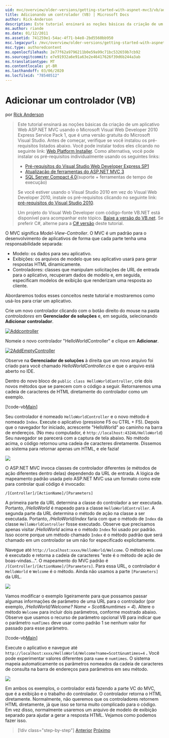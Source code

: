 ```yaml
---
uid: mvc/overview/older-versions/getting-started-with-aspnet-mvc3/vb/adding-a-controller
title: Adicionando um controlador (VB) | Microsoft Docs
author: Rick-Anderson
description: Este tutorial ensinará as noções básicas da criação de um aplicativo Web ASP.NET MVC usando o Microsoft Visual Web Developer 2010 Express Service Pack 1, que é...
ms.author: riande
ms.date: 01/12/2011
ms.assetid: 741259e1-54ac-4f71-b4e8-2bd5560bb950
msc.legacyurl: /mvc/overview/older-versions/getting-started-with-aspnet-mvc3/vb/adding-a-controller
msc.type: authoredcontent
ms.openlocfilehash: 2e77f62a9796211b0e59a99c71bc532659b7cb92
ms.sourcegitcommit: e7e91932a6e91a63e2e46417626f39d6b244a3ab
ms.translationtype: MT
ms.contentlocale: pt-BR
ms.lasthandoff: 03/06/2020
ms.locfileid: "78540512"
---
```

# <a name="adding-a-controller-vb"></a>Adicionar um controlador (VB)

por [Rick Anderson](https://twitter.com/RickAndMSFT)

> Este tutorial ensinará as noções básicas da criação de um aplicativo Web ASP.NET MVC usando o Microsoft Visual Web Developer 2010 Express Service Pack 1, que é uma versão gratuita do Microsoft Visual Studio. Antes de começar, verifique se você instalou os pré-requisitos listados abaixo. Você pode instalar todos eles clicando no seguinte link: [Web Platform Installer](https://www.microsoft.com/web/gallery/install.aspx?appid=VWD2010SP1Pack). Como alternativa, você pode instalar os pré-requisitos individualmente usando os seguintes links:
> 
> - [Pré-requisitos do Visual Studio Web Developer Express SP1](https://www.microsoft.com/web/gallery/install.aspx?appid=VWD2010SP1Pack)
> - [Atualização de ferramentas do ASP.NET MVC 3](https://www.microsoft.com/web/gallery/install.aspx?appsxml=&amp;appid=MVC3)
> - [SQL Server Compact 4,0](https://www.microsoft.com/web/gallery/install.aspx?appid=SQLCE;SQLCEVSTools_4_0)(suporte + ferramentas de tempo de execução)
> 
> Se você estiver usando o Visual Studio 2010 em vez do Visual Web Developer 2010, instale os pré-requisitos clicando no seguinte link: [pré-requisitos do Visual Studio 2010](https://www.microsoft.com/web/gallery/install.aspx?appsxml=&amp;appid=VS2010SP1Pack).
> 
> Um projeto do Visual Web Developer com código-fonte VB.NET está disponível para acompanhar este tópico. [Baixe a versão do VB.net](https://code.msdn.microsoft.com/Introduction-to-MVC-3-10d1b098). Se preferir C#, alterne para a [ C# versão](../cs/adding-a-controller.md) deste tutorial.

O MVC significa *Model-View-Controller*. O MVC é um padrão para o desenvolvimento de aplicativos de forma que cada parte tenha uma responsabilidade separada:

- Modelo: os dados para seu aplicativo.
- Exibições: os arquivos de modelo que seu aplicativo usará para gerar respostas HTML dinamicamente.
- Controladores: classes que manipulam solicitações de URL de entrada para o aplicativo, recuperam dados de modelo e, em seguida, especificam modelos de exibição que renderizam uma resposta ao cliente.

Abordaremos todos esses conceitos neste tutorial e mostraremos como usá-los para criar um aplicativo.

Crie um novo controlador clicando com o botão direito do mouse na pasta *controladores* em **Gerenciador de soluções** e, em seguida, selecionando **Adicionar controlador**.

[![Addcontroller](adding-a-controller/_static/image2.png "Addcontroller")](adding-a-controller/_static/image1.png)

Nomeie o novo controlador &quot;HelloWorldController&quot; e clique em **Adicionar**.

[![2AddEmptyController](adding-a-controller/_static/image4.png "2AddEmptyController")](adding-a-controller/_static/image3.png)

Observe na **Gerenciador de soluções** à direita que um novo arquivo foi criado para você chamado *HelloWorldController.cs* e que o arquivo está aberto no IDE.

Dentro do novo bloco de `public class HelloWorldController`, crie dois novos métodos que se parecem com o código a seguir. Retornaremos uma cadeia de caracteres de HTML diretamente do controlador como um exemplo.

[!code-vb[Main](adding-a-controller/samples/sample1.vb)]

Seu controlador é nomeado `HelloWorldController` e o novo método é nomeado `Index`. Execute o aplicativo (pressione F5 ou CTRL + F5). Depois que o navegador for iniciado, acrescente &quot;HelloWorld&quot; ao caminho na barra de endereços. (No meu computador, é `http://localhost:43246/HelloWorld`) Seu navegador se parecerá com a captura de tela abaixo. No método acima, o código retornou uma cadeia de caracteres diretamente. Dissemos ao sistema para retornar apenas um HTML, e ele fazia!

![](adding-a-controller/_static/image5.png)

O ASP.NET MVC invoca classes de controlador diferentes (e métodos de ação diferentes dentro delas) dependendo da URL de entrada. A lógica de mapeamento padrão usada pelo ASP.NET MVC usa um formato como este para controlar qual código é invocado:

`/[Controller]/[ActionName]/[Parameters]`

A primeira parte da URL determina a classe do controlador a ser executada. Portanto, */HelloWorld* é mapeado para a classe `HelloWorldController`. A segunda parte da URL determina o método de ação na classe a ser executada. Portanto, */HelloWorld/index* faria com que o método de `Index` da classe `HelloWorldController` fosse executado. Observe que precisamos apenas visitar */HelloWorld* acima e o método `Index` foi usado por padrão. Isso ocorre porque um método chamado `Index` é o método padrão que será chamado em um controlador se um não for especificado explicitamente.

Navegue até `http://localhost:xxxx/HelloWorld/Welcome`. O método `Welcome` é executado e retorna a cadeia de caracteres &quot;este é o método de ação de boas-vindas...&quot;. O mapeamento do MVC padrão é `/[Controller]/[ActionName]/[Parameters]`. Para essa URL, o controlador é `HelloWorld` e `Welcome` é o método. Ainda não usamos a parte `[Parameters]` da URL.

![](adding-a-controller/_static/image6.png)

Vamos modificar o exemplo ligeiramente para que possamos passar algumas informações de parâmetro de uma URL para o controlador (por exemplo, */HelloWorld/Welcome? Name = Scott&amp;numtimes = 4*). Altere o método `Welcome` para incluir dois parâmetros, conforme mostrado abaixo. Observe que usamos o recurso de parâmetro opcional VB para indicar que o parâmetro `numTimes` deve usar como padrão 1 se nenhum valor for passado para esse parâmetro.

[!code-vb[Main](adding-a-controller/samples/sample2.vb)]

Execute o aplicativo e navegue até `http://localhost:xxxx/HelloWorld/Welcome?name=Scott&numtimes=4` **.** Você pode experimentar valores diferentes para `name` e `numtimes`. O sistema mapeia automaticamente os parâmetros nomeados da cadeia de caracteres de consulta na barra de endereços para parâmetros em seu método.

![](adding-a-controller/_static/image7.png)

Em ambos os exemplos, o controlador está fazendo a parte VC do MVC, que é a exibição e o trabalho do controlador. O controlador retorna o HTML diretamente. Normalmente, não queremos que os controladores retornem HTML diretamente, já que isso se torna muito complicado para o código. Em vez disso, normalmente usaremos um arquivo de modelo de exibição separado para ajudar a gerar a resposta HTML. Vejamos como podemos fazer isso.

> [!div class="step-by-step"]
> [Anterior](intro-to-aspnet-mvc-3.md)
> [Próximo](adding-a-view.md)
